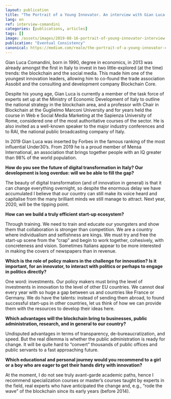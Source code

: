 ```yaml
---
layout: publication
title: "The Portrait of a Young Innovator. An interview with Gian Luca Comandini"
lang: en
ref: interview-comandini
categories: [publications, articles]
tags: []
image: /assets/images/2019-08-16-portrait-of-young-innovator-interview-comandini.jpg
publication: "Eventual Consistency"
canonical: https://medium.com/reale/the-portrait-of-a-young-innovator-eeb2ac19623c
---
```


Gian Luca Comandini, born in 1990, degree in economics, in 2013 was already amongst the first in Italy to invest in two little-explored (at the time) trends: the blockchain and the social media. This made him one of the youngest innovation leaders, allowing him to co-found the trade association Assobit and the consulting and development company Blockchain Core.

Despite his young age, Gian Luca is currently a member of the task force of experts set up at the Ministry of Economic Development of Italy to outline the national strategy in the blockchain area, and a professor with Chair in Blockchain at the Guglielmo Marconi University and for years held the course in Web e Social Media Marketing at the Sapienza University of Rome, considered one of the most authoritative courses of the sector. He is also invited as a well-known speaker to the major industry conferences and to RAI, the national public broadcasting company of Italy.

In 2019 Gian Luca was inserted by Forbes in the famous ranking of the most influential Under30’s. From 2019 he is a proud member of Mensa International, an association that brings together people with an IQ greater than 98% of the world population.

**How do you see the future of digital transformation in Italy? Our development is long overdue: will we be able to fill the gap?**

The beauty of digital transformation (and of innovation in general) is that it can change everything overnight, so despite the enormous delay we have accumulated I believe that our country can still make its voice heard and capitalise from the many brilliant minds we still manage to attract. Next year, 2020, will be the tipping point.

**How can we build a truly efficient start-up ecosystem?**

Through training. We need to train and educate our youngsters and show them that collaboration is stronger than competition. We are a country where individualism and selfishness are kings. We must try and free the start-up scene from the “crap” and begin to work together, cohesively, with concreteness and vision. Sometimes Italians appear to be more interested in making the covers of newspapers than in revenue.

**Which is the role of policy makers in the challenge for innovation? Is it important, for an innovator, to interact with politics or perhaps to engage in politics directly?**

One word: investments. Our policy makers must bring the level of investments in innovation to the level of other EU countries. We cannot deal every year with so huge a gap between us and countries like France or Germany. We do have the talents: instead of sending them abroad, to found successful start-ups in other countries, let us think of how we can provide them with the resources to develop their ideas here.

**Which advantages will the blockchain bring to businesses, public administration, research, and in general to our country?**

Undisputed advantages in terms of transparency, de-bureaucratization, and speed. But the real dilemma is whether the public administration is ready for change. It will be quite hard to “convert” thousands of public offices and public servants to a fast approaching future.

**Which educational and personal journey would you recommend to a girl or a boy who are eager to get their hands dirty with innovation?**

At the moment, I do not see truly avant-garde academic paths, hence I recommend specialization courses or master’s courses taught by experts in the field, real experts who have anticipated the change and, e.g., “rode the wave” of the blockchain since its early years (before 2014).
